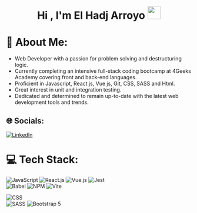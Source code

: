 <h1 align="center"><b>Hi , I'm El Hadj Arroyo </b><img src="https://media.giphy.com/media/hvRJCLFzcasrR4ia7z/giphy.gif" width="35"></h1>



# :bust_in_silhouette: About Me:
- Web Developer with a passion for problem solving and destructuring logic.
- Currently completing an intensive full-stack coding bootcamp at 4Geeks Academy covering front and back-end languages.
- Proficient in Javascript, React js, Vue js, Git, CSS, SASS and Html.
- Great interest in unit and integration testing.
- Dedicated and determined to remain up-to-date with the latest web development tools and trends.


## 🌐 Socials:
[![LinkedIn](https://img.shields.io/badge/LinkedIn-%230077B5.svg?logo=linkedin&logoColor=white)](https://linkedin.com/in/elhadjarroyo/) 

# 💻 Tech Stack:
![JavaScript](https://img.shields.io/badge/JavaScript-323330?style=for-the-badge&logo=javascript&logoColor=F7DF1E)
![React.js](https://img.shields.io/badge/react-%2320232a.svg?style=for-the-badge&logo=react&logoColor=%2361DAFB)
![Vue.js](https://img.shields.io/badge/vuejs-%2335495e.svg?style=for-the-badge&logo=vuedotjs&logoColor=%234FC08D)
![Jest](https://img.shields.io/badge/Jest-C21325?style=for-the-badge&logo=jest&logoColor=white)  
![Babel](https://img.shields.io/badge/Babel-F9DC3e?style=for-the-badge&logo=babel&logoColor=black)
![NPM](https://img.shields.io/badge/NPM-%23000000.svg?style=for-the-badge&logo=npm&logoColor=white) 
![Vite](https://img.shields.io/badge/Vite-B73BFE?style=for-the-badge&logo=vite&logoColor=FFD62E) 

![CSS](https://img.shields.io/badge/CSS3-1572B6?style=for-the-badge&logo=css3&logoColor=white)  
![SASS](https://img.shields.io/badge/SASS-hotpink.svg?style=for-the-badge&logo=SASS&logoColor=white) 
![Bootstrap 5](https://img.shields.io/badge/bootstrap-%23563D7C.svg?style=for-the-badge&logo=bootstrap&logoColor=white) 

